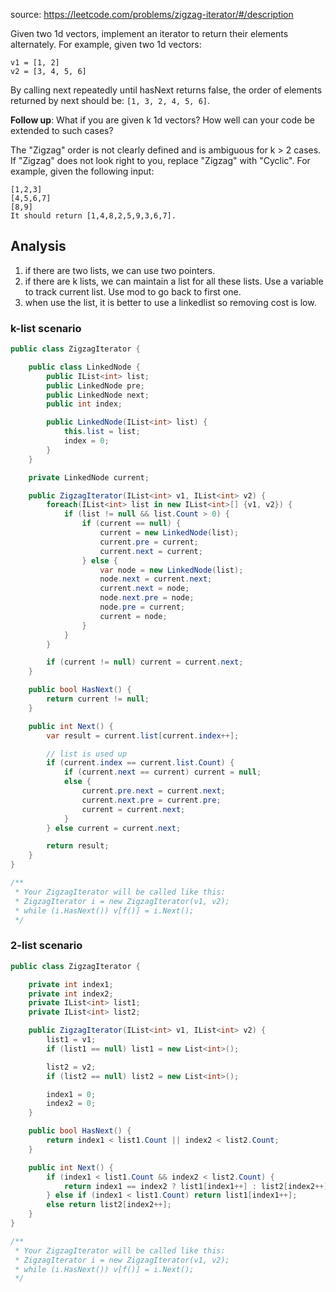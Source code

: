 source: https://leetcode.com/problems/zigzag-iterator/#/description

Given two 1d vectors, implement an iterator to return their elements alternately. For example, given two 1d vectors:

```
v1 = [1, 2]
v2 = [3, 4, 5, 6]
```

By calling next repeatedly until hasNext returns false, the order of elements returned by next should be: `[1, 3, 2, 4, 5, 6]`.

**Follow up**: What if you are given k 1d vectors? How well can your code be extended to such cases?

The "Zigzag" order is not clearly defined and is ambiguous for k > 2 cases. 
If "Zigzag" does not look right to you, replace "Zigzag" with "Cyclic". For example, given the following input:
```
[1,2,3]
[4,5,6,7]
[8,9]
It should return [1,4,8,2,5,9,3,6,7].
```

## Analysis
1. if there are two lists, we can use two pointers. 
2. if there are k lists, we can maintain a list for all these lists. 
Use a variable to track current list. Use mod to go back to first one.
3. when use the list, it is better to use a linkedlist so removing cost is low.

### k-list scenario
```c#
public class ZigzagIterator {

	public class LinkedNode {
		public IList<int> list;
		public LinkedNode pre;
		public LinkedNode next;
		public int index;

		public LinkedNode(IList<int> list) {
			this.list = list;
			index = 0;
		}
	}

	private LinkedNode current;

    public ZigzagIterator(IList<int> v1, IList<int> v2) {
        foreach(IList<int> list in new IList<int>[] {v1, v2}) {
        	if (list != null && list.Count > 0) {
        		if (current == null) {
        			current = new LinkedNode(list);
        			current.pre = current;
        			current.next = current;
        		} else {
        			var node = new LinkedNode(list);
        			node.next = current.next;
        			current.next = node;
        			node.next.pre = node;
        			node.pre = current;
        			current = node;
        		}
        	}
        }

        if (current != null) current = current.next;
    }

    public bool HasNext() {
        return current != null;
    }

    public int Next() {    	
     	var result = current.list[current.index++];

     	// list is used up
     	if (current.index == current.list.Count) {
     		if (current.next == current) current = null;
     		else {
     			current.pre.next = current.next;
     			current.next.pre = current.pre;
     			current = current.next;
     		}
     	} else current = current.next;

     	return result;
    }
}

/**
 * Your ZigzagIterator will be called like this:
 * ZigzagIterator i = new ZigzagIterator(v1, v2);
 * while (i.HasNext()) v[f()] = i.Next();
 */
```

### 2-list scenario
```c#
public class ZigzagIterator {

	private int index1;
	private int index2;
	private IList<int> list1;
	private IList<int> list2;	

    public ZigzagIterator(IList<int> v1, IList<int> v2) {
        list1 = v1;
        if (list1 == null) list1 = new List<int>();

        list2 = v2;
        if (list2 == null) list2 = new List<int>();

        index1 = 0;
        index2 = 0;
    }

    public bool HasNext() {
        return index1 < list1.Count || index2 < list2.Count;
    }

    public int Next() {    	
     	if (index1 < list1.Count && index2 < list2.Count) {
     		return index1 == index2 ? list1[index1++] : list2[index2++];
     	} else if (index1 < list1.Count) return list1[index1++];
     	else return list2[index2++];
    }
}

/**
 * Your ZigzagIterator will be called like this:
 * ZigzagIterator i = new ZigzagIterator(v1, v2);
 * while (i.HasNext()) v[f()] = i.Next();
 */
```
